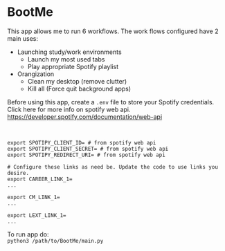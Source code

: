 # BootMe
This app allows me to run 6 workflows. The work flows configured have 2 main uses: 
- Launching study/work environments
  - Launch my most used tabs 
  - Play appropriate Spotify playlist  
- Orangization
  - Clean my desktop (remove clutter)
  - Kill all (Force quit background apps)

Before using this app, create a `.env` file to store your Spotify credentials. Click here for more info on spotify web api. https://developer.spotify.com/documentation/web-api

<br>

```
export SPOTIPY_CLIENT_ID= # from spotify web api
export SPOTIPY_CLIENT_SECRET= # from spotify web api
export SPOTIPY_REDIRECT_URI= # from spotify web api

# Configure these links as need be. Update the code to use links you desire.
export CAREER_LINK_1=
...

export CM_LINK_1=
...

export LEXT_LINK_1=
...
```


To run app do: <br>
`python3 /path/to/BootMe/main.py`